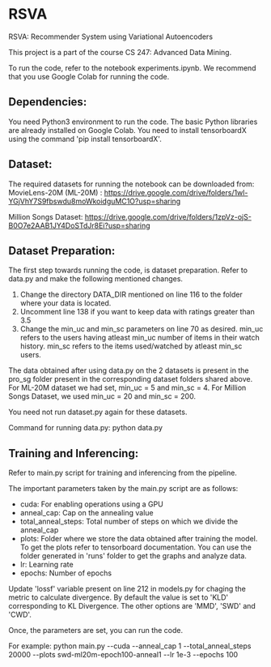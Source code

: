 # RSVA
RSVA: Recommender System using Variational Autoencoders

This project is a part of the course CS 247: Advanced Data Mining.

To run the code, refer to the notebook experiments.ipynb. We recommend that you use Google Colab for running the code.

## Dependencies:
You need Python3 environment to run the code. The basic Python libraries are already installed on Google Colab. 
You need to install tensorboardX using the command 'pip install tensorboardX'.

## Dataset:

The required datasets for running the notebook can be downloaded from:
MovieLens-20M (ML-20M) : https://drive.google.com/drive/folders/1wl-YGjVhY7S9fbswdu8moWkoidguMC1O?usp=sharing

Million Songs Dataset: https://drive.google.com/drive/folders/1zpVz-ojS-B0O7e2AAB1JY4DoSTdJr8Ei?usp=sharing

## Dataset Preparation:

The first step towards running the code, is dataset preparation. Refer to data.py and make the following mentioned changes.

1. Change the directory DATA_DIR mentioned on line 116 to the folder where your data is located.
2. Uncomment line 138 if you want to keep data with ratings greater than 3.5
3. Change the min_uc and min_sc parameters on line 70 as desired. min_uc refers to the users having atleast min_uc number of items in their watch history. min_sc refers to the items used/watched by atleast min_sc users. 

The data obtained after using data.py on the 2 datasets is present in the pro_sg folder present in the corresponding dataset folders shared above. For ML-20M dataset we had set, min_uc = 5 and min_sc = 4. For Million Songs Dataset, we used min_uc = 20 and min_sc = 200.

You need not run dataset.py again for these datasets.

Command for running data.py:
python data.py


## Training and Inferencing:

Refer to main.py script for training and inferencing from the pipeline.

The important parameters taken by the main.py script are as follows:
- cuda: For enabling operations using a GPU
- anneal_cap: Cap on the annealing value
- total_anneal_steps: Total number of steps on which we divide the anneal_cap
- plots: Folder where we store the data obtained after training the model. To get the plots refer to tensorboard documentation. You can use the folder generated in 'runs' folder to get the graphs and analyze data.
- lr: Learning rate
- epochs: Number of epochs

Update 'lossf' variable present on line 212 in models.py for chaging the metric to calculate divergence. By default the value is set to 'KLD' corresponding to KL Divergence. The other options are 'MMD', 'SWD' and 'CWD'.

Once, the parameters are set, you can run the code.

For example: python main.py --cuda --anneal_cap 1 --total_anneal_steps 20000 --plots swd-ml20m-epoch100-anneal1 --lr 1e-3 --epochs 100
